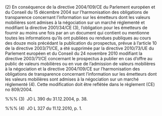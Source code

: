 (2) En conséquence de la directive 2004/109/CE du Parlement européen et du Conseil du 15 décembre 2004 sur l’harmonisation des obligations de transparence concernant l’information sur les émetteurs dont les valeurs mobilières sont admises à la négociation sur un marché réglementé et modifiant la directive 2001/34/CE (3), l’obligation pour les émetteurs de fournir au moins une fois par an un document qui contient ou mentionne toutes les informations qu’ils ont publiées ou rendues publiques au cours des douze mois précédant la publication du prospectus, prévue à l’article 10 de la directive 2003/71/CE, a été supprimée par la directive 2010/73/UE du Parlement européen et du Conseil du 24 novembre 2010 modifiant la directive 2003/71/CE concernant le prospectus à publier en cas d’offre au public de valeurs mobilières ou en vue de l’admission de valeurs mobilières à la négociation et la directive 2004/109/CE sur l’harmonisation des obligations de transparence concernant l’information sur les émetteurs dont les valeurs mobilières sont admises à la négociation sur un marché réglementé (4). Cette modification doit être reflétée dans le règlement (CE) no 809/2004.

%%% (3)  JO L 390 du 31.12.2004, p. 38.

%%% (4)  JO L 327 du 11.12.2010, p. 1.